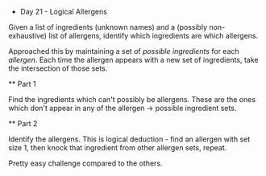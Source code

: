 * Day 21 - Logical Allergens

Given a list of ingredients (unknown names) and a (possibly non-exhaustive) list of allergens, identify which ingredients are which allergens.

Approached this by maintaining a set of *possible ingredients* for each *allergen*. Each time the allergen appears with a new set of ingredients, take the intersection of those sets.

** Part 1

Find the ingredients which can't possibly be allergens. These are the ones which don't appear in any of the allergen -> possible ingredient sets.

** Part 2

Identify the allergens. This is logical deduction - find an allergen with set size 1, then knock that ingredient from other allergen sets, repeat.

Pretty easy challenge compared to the others.